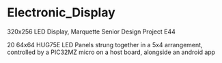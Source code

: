 # Electronic_Display
320x256 LED Display, Marquette Senior Design Project E44

20 64x64 HUG75E LED Panels strung together in a 5x4 arrangement, controlled by a PIC32MZ micro on a host board, alongside an android app
